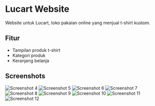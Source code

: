 # Lucart Website

Website untuk Lucart, toko pakaian online yang menjual t-shirt kustom.

## Fitur

- Tampilan produk t-shirt
- Kategori produk
- Keranjang belanja

## Screenshots

![Screenshot 4](Pictures/Screenshots/awal.png)
![Screenshot 5](Pictures/Screenshots/Screenshot(5).png)
![Screenshot 6](Pictures/Screenshots/Screenshot(6).png)
![Screenshot 7](Pictures/Screenshots/Screenshot(7).png)
![Screenshot 8](Pictures/Screenshots/Screenshot(8).png)
![Screenshot 9](Pictures/Screenshots/Screenshot(9).png)
![Screenshot 10](Pictures/Screenshots/Screenshot(10).png)
![Screenshot 11](Pictures/Screenshots/Screenshot(11).png)
![Screenshot 12](Pictures/Screenshots/Screenshot(12).png)

